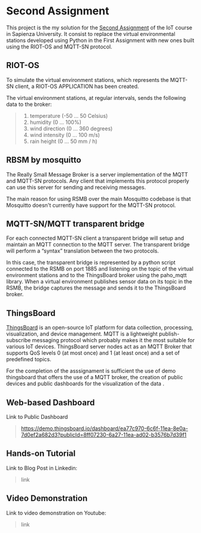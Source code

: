 # Second Assignment
This project is the my solution for the [Second Assignment](http://ichatz.me/Site/InternetOfThings2020-Assignment2) of the IoT course in Sapienza University. It consist to replace the virtual environmental stations developed using Python in the First Assignment with new ones built using the RIOT-OS and MQTT-SN protocol.
## RIOT-OS
To simulate the virtual environment stations, which represents the MQTT-SN client, a RIOT-OS APPLICATION has been created. 


The virtual environment stations, at regular intervals, sends the following data to the broker:
> 1.  temperature (-50 ... 50 Celsius)
>2.  humidity (0 ... 100%)
>3.  wind direction (0 ... 360 degrees)
>4.  wind intensity (0 ... 100 m/s)
>5.  rain height (0 ... 50 mm / h)


## RBSM by mosquitto
The Really Small Message Broker is a server implementation of the MQTT and MQTT-SN protocols. Any client that implements this protocol properly can use this server for sending and receiving messages.

The main reason for using RSMB over the main Mosquitto codebase is that Mosquitto doesn't currently have support for the MQTT-SN protocol.


## MQTT-SN/MQTT transparent bridge
For each connected MQTT-SN client a transparent bridge will setup and maintain an MQTT connection to the MQTT server. The transparent bridge will perform a “syntax” translation between the two protocols.

In this case, the transparent bridge is represented by a python script connected to the RSMB on port 1885 and listening on the topic of the virtual environment stations and to the ThingsBoard broker using the paho_mqtt library. When a virtual environment publishes sensor data on its topic in the RSMB, the bridge captures the message and sends it to the ThingsBoard broker.


## ThingsBoard
[ThingsBoard](https://thingsboard.io) is an open-source IoT platform for data collection, processing, visualization, and device management. MQTT is a lightweight publish-subscribe messaging protocol which probably makes it the most suitable for various IoT devices. ThingsBoard server nodes act as an MQTT Broker that supports QoS levels 0 (at most once) and 1 (at least once) and a set of predefined topics.

For the completion of the asssignament is sufficient the use of demo thingsboard that offers the use of a MQTT broker, the creation of public devices and public dashboards for the visualization of the data .

##  Web-based Dashboard
Link to Public Dashboard
>https://demo.thingsboard.io/dashboard/ea77c970-6c6f-11ea-8e0a-7d0ef2a682d3?publicId=8ff07230-6a27-11ea-ad02-b3576b7d39f1

## Hands-on Tutorial
Link to Blog Post in Linkedin: 
>link

## Video Demonstration
Link to video demonstration on Youtube:
>link




